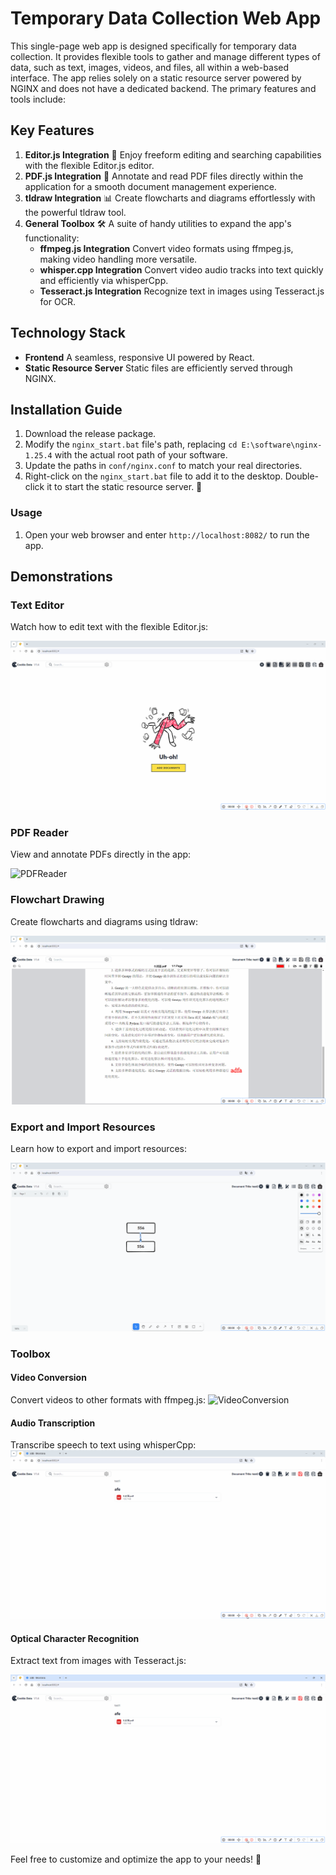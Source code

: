 #  Temporary Data Collection Web App

This single-page web app is designed specifically for temporary data collection. It provides flexible tools to gather and manage different types of data, such as text, images, videos, and files, all within a web-based interface. The app relies solely on a static resource server powered by NGINX and does not have a dedicated backend. The primary features and tools include:

## Key Features

1. **Editor.js Integration** 📝
   Enjoy freeform editing and searching capabilities with the flexible Editor.js editor.
2. **PDF.js Integration** 📄
   Annotate and read PDF files directly within the application for a smooth document management experience.
3. **tldraw Integration** 📊
   Create flowcharts and diagrams effortlessly with the powerful tldraw tool.
4. **General Toolbox** 🛠️
   A suite of handy utilities to expand the app's functionality:
   - **ffmpeg.js Integration**
     Convert video formats using ffmpeg.js, making video handling more versatile.
   - **whisper.cpp Integration**
     Convert video audio tracks into text quickly and efficiently via whisperCpp.
   - **Tesseract.js Integration**
     Recognize text in images using Tesseract.js for OCR.

## Technology Stack

- **Frontend**
  A seamless, responsive UI powered by React.
- **Static Resource Server**
  Static files are efficiently served through NGINX.

## Installation Guide

1. Download the release package.
2. Modify the `nginx_start.bat` file's path, replacing `cd E:\software\nginx-1.25.4` with the actual root path of your software.
3. Update the paths in `conf/nginx.conf` to match your real directories.
4. Right-click on the `nginx_start.bat` file to add it to the desktop. Double-click it to start the static resource server. 🚀

### Usage

1. Open your web browser and enter `http://localhost:8082/` to run the app.

## Demonstrations

### Text Editor

Watch how to edit text with the flexible Editor.js:

![textEditor](https://raw.githubusercontent.com/nianzhou-ji/JpPics/main/cookieDataAssets/textEditor.gif)

### PDF Reader

View and annotate PDFs directly in the app:

![PDFReader](https://raw.githubusercontent.com/nianzhou-ji/JpPics/main/cookieDataAssets/PDFReader.gif)

### Flowchart Drawing

Create flowcharts and diagrams using tldraw:

![FlowchartDrawing](https://raw.githubusercontent.com/nianzhou-ji/JpPics/main/cookieDataAssets/FlowchartDrawing.gif)

### Export and Import Resources

Learn how to export and import resources:

![ExportAndImportResources](https://raw.githubusercontent.com/nianzhou-ji/JpPics/main/cookieDataAssets/ExportAndImportResources.gif)



### Toolbox

#### Video Conversion

Convert videos to other formats with ffmpeg.js:
![VideoConversion](https://raw.githubusercontent.com/nianzhou-ji/JpPics/main/cookieDataAssets/VideoConversion.gif)

#### Audio Transcription

Transcribe speech to text using whisperCpp:
![AudioTranscription](https://raw.githubusercontent.com/nianzhou-ji/JpPics/main/cookieDataAssets/AudioTranscription.gif)

#### Optical Character Recognition

Extract text from images with Tesseract.js:

![OpticalCharacterRecognition](https://raw.githubusercontent.com/nianzhou-ji/JpPics/main/cookieDataAssets/OpticalCharacterRecognition.gif)



Feel free to customize and optimize the app to your needs! 🌟






